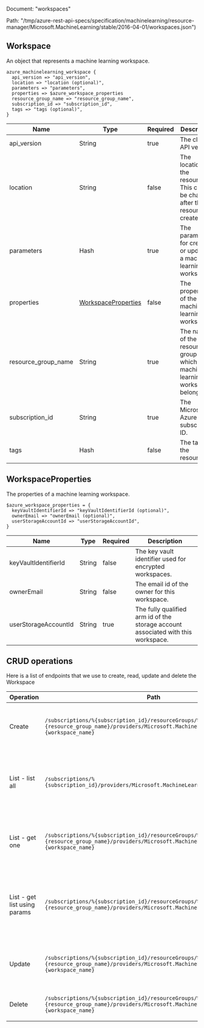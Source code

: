Document: "workspaces"


Path: "/tmp/azure-rest-api-specs/specification/machinelearning/resource-manager/Microsoft.MachineLearning/stable/2016-04-01/workspaces.json")

## Workspace

An object that represents a machine learning workspace.

```puppet
azure_machinelearning_workspace {
  api_version => "api_version",
  location => "location (optional)",
  parameters => "parameters",
  properties => $azure_workspace_properties
  resource_group_name => "resource_group_name",
  subscription_id => "subscription_id",
  tags => "tags (optional)",
}
```

| Name        | Type           | Required       | Description       |
| ------------- | ------------- | ------------- | ------------- |
|api_version | String | true | The client API version. |
|location | String | false | The location of the resource. This cannot be changed after the resource is created. |
|parameters | Hash | true | The parameters for creating or updating a machine learning workspace. |
|properties | [WorkspaceProperties](#workspaceproperties) | false | The properties of the machine learning workspace. |
|resource_group_name | String | true | The name of the resource group to which the machine learning workspace belongs. |
|subscription_id | String | true | The Microsoft Azure subscription ID. |
|tags | Hash | false | The tags of the resource. |
        
## WorkspaceProperties

The properties of a machine learning workspace.

```puppet
$azure_workspace_properties = {
  keyVaultIdentifierId => "keyVaultIdentifierId (optional)",
  ownerEmail => "ownerEmail (optional)",
  userStorageAccountId => "userStorageAccountId",
}
```

| Name        | Type           | Required       | Description       |
| ------------- | ------------- | ------------- | ------------- |
|keyVaultIdentifierId | String | false | The key vault identifier used for encrypted workspaces. |
|ownerEmail | String | false | The email id of the owner for this workspace. |
|userStorageAccountId | String | true | The fully qualified arm id of the storage account associated with this workspace. |



## CRUD operations

Here is a list of endpoints that we use to create, read, update and delete the Workspace

| Operation | Path | Verb | Description | OperationID |
| ------------- | ------------- | ------------- | ------------- | ------------- |
|Create|`/subscriptions/%{subscription_id}/resourceGroups/%{resource_group_name}/providers/Microsoft.MachineLearning/workspaces/%{workspace_name}`|Put|Creates or updates a workspace with the specified parameters.|Workspaces_CreateOrUpdate|
|List - list all|`/subscriptions/%{subscription_id}/providers/Microsoft.MachineLearning/workspaces`|Get|Lists all the available machine learning workspaces under the specified subscription.|Workspaces_List|
|List - get one|`/subscriptions/%{subscription_id}/resourceGroups/%{resource_group_name}/providers/Microsoft.MachineLearning/workspaces/%{workspace_name}`|Get|Gets the properties of the specified machine learning workspace.|Workspaces_Get|
|List - get list using params|`/subscriptions/%{subscription_id}/resourceGroups/%{resource_group_name}/providers/Microsoft.MachineLearning/workspaces`|Get|Lists all the available machine learning workspaces under the specified resource group.|Workspaces_ListByResourceGroup|
|Update|`/subscriptions/%{subscription_id}/resourceGroups/%{resource_group_name}/providers/Microsoft.MachineLearning/workspaces/%{workspace_name}`|Put|Creates or updates a workspace with the specified parameters.|Workspaces_CreateOrUpdate|
|Delete|`/subscriptions/%{subscription_id}/resourceGroups/%{resource_group_name}/providers/Microsoft.MachineLearning/workspaces/%{workspace_name}`|Delete|Deletes a machine learning workspace.|Workspaces_Delete|
